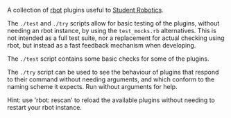 A collection of [rbot](http://ruby-rbot.org) plugins useful to
[Student Robotics](https://www.studentrobotics.org).

The `./test` and `./try` scripts allow for basic testing of the plugins,
without needing an rbot instance, by using the `test_mocks.rb` alternatives.
This is not intended as a full test suite, nor a replacement for actual
checking using rbot, but instead as a fast feedback mechanism when developing.

The `./test` script contains some basic checks for some of the plugins.

The `./try` script can be used to see the behaviour of plugins that
respond to their command without needing arguments, and which conform to
the naming scheme it expects. Run without arguments for help.

Hint: use 'rbot: rescan' to reload the available plugins without
needing to restart your rbot instance.
